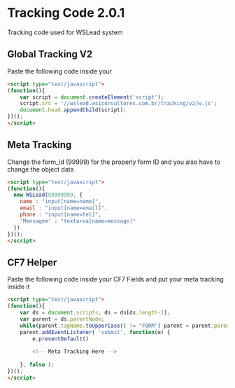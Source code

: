 # Tracking Code 2.0.1
Tracking code used for WSLead system


## Global Tracking V2
Paste the following code inside your <head></head>

```html
<script type="text/javascript">
(function(){
    var script = document.createElement('script');
    script.src = '//wslead.wsiconsultores.com.br/tracking/v2/w.js';
    document.head.appendChild(script);
})();
</script>
```


## Meta Tracking
Change the form_id (99999) for the properly form ID and you also have to change the object data

```html
<script type="text/javascript">
(function(){  
  new WSLead(99999999, {
    name : "input[name=name]",
    email : "input[name=email]",
    phone : "input[name=tel]",
    'Mensagem' : "textarea[name=message]"
  })
})();
</script>
```

## CF7 Helper
Paste the following code inside your CF7 Fields and put your meta tracking inside it

```html
<script type="text/javascript">
(function(){
    var ds = document.scripts; ds = ds[ds.length-1];
    var parent = ds.parentNode;    
    while(parent.tagName.toUpperCase() != "FORM") parent = parent.parentNode;    
    parent.addEventListener( 'submit', function(e) {       
        e.preventDefault()            
        
        <!-- Meta Tracking Here -->
  
    }, false );
})();
</script>
```



